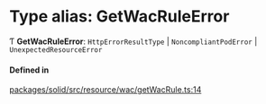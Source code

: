 # Type alias: GetWacRuleError

Ƭ **GetWacRuleError**: `HttpErrorResultType` \| `NoncompliantPodError` \| `UnexpectedResourceError`

#### Defined in

[packages/solid/src/resource/wac/getWacRule.ts:14](https://github.com/o-development/ldo/blob/c70613a/packages/solid/src/resource/wac/getWacRule.ts#L14)
